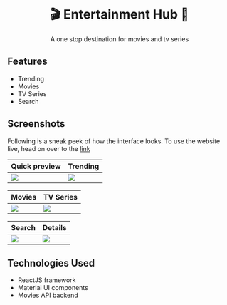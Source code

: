 
<h1 align="center">
  <a>🎬 Entertainment Hub 🎥 </a>
</h1>

<p align="center">
A one stop destination for movies and tv series 
</p>

<h2>Features</h2> 
 <ul>
  <li>
   Trending
  </li>
  <li>
    Movies 
  </li>
  <li>
   TV Series
  </li>
  <li>
   Search
  </li>
  </ul>

<h2>  Screenshots </h2>

Following is a sneak peek of how the interface looks. To use the website live, head on over to the [link](https://entertainment-hub.netlify.app/)

| Quick preview                         | Trending                               |
| ------------------------------------ | ------------------------------------ | 
|![](https://github.com/khalatevarun/entertainment-hub/blob/main/Screenshots/recording.gif) | ![](https://github.com/khalatevarun/entertainment-hub/blob/main/Screenshots/trending.jpeg) |

| Movies                               | TV Series                             |                        
| ------------------------------------ | ------------------------------------ | 
| ![](https://github.com/khalatevarun/entertainment-hub/blob/main/Screenshots/movies.jpeg) | ![](https://github.com/khalatevarun/entertainment-hub/blob/main/Screenshots/tvseries.jpeg) |

| Search                                | Details                          |
------------------------------------ | ------------------------------------ | 
 ![](https://github.com/khalatevarun/entertainment-hub/blob/main/Screenshots/search.jpeg) | ![]( https://github.com/khalatevarun/entertainment-hub/blob/main/Screenshots/Details.jpg) |





<h2>Technologies Used</h2> 
 <ul>
  <li>
    ReactJS framework
  </li>
  <li>
    Material UI components
  </li>
  <li>
   Movies API backend
  </li>
  </ul>






